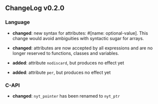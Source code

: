 ## ChangeLog v0.2.0


### Language

 * **changed**: new syntax for attributes: #[name: optional-value]. This change
   would avoid ambiguities with syntactic sugar for arrays.
 * **changed**: attributes are now accepted by all expressions and are no longer
   reserved to functions, classes and variables.

 * **added**: attribute `nodiscard`, but produces no effect yet
 * **added**: attribute `per`, but produces no effect yet


### C-API

 * **changed**: `nyt_pointer` has been renamed to `nyt_ptr`
